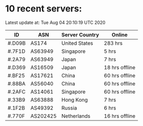 # 10 recent servers:

Latest update at: Tue Aug 04 20:10:19 UTC 2020

| ID | ASN | Server Country | Online |
| -- | --- | -------------- | ------ |
| #.D09B | AS174 | United States | 283 hrs |
| #.7F1D | AS63949 | Singapore | 5 hrs |
| #.2A79 | AS63949 | Japan | 7 hrs |
| #.D369 | AS16509 | Japan | 18 hrs offline |
| #.BF25 | AS17621 | China | 60 hrs offline |
| #.88BA | AS56040 | China | 60 hrs offline |
| #.2AFC | AS14061 | Singapore | 60 hrs offline |
| #.33B9 | AS63888 | Hong Kong | 7 hrs |
| #.1F2B | AS49392 | Russia | 6 hrs |
| #.770F | AS202425 | Netherlands | 16 hrs offline |

